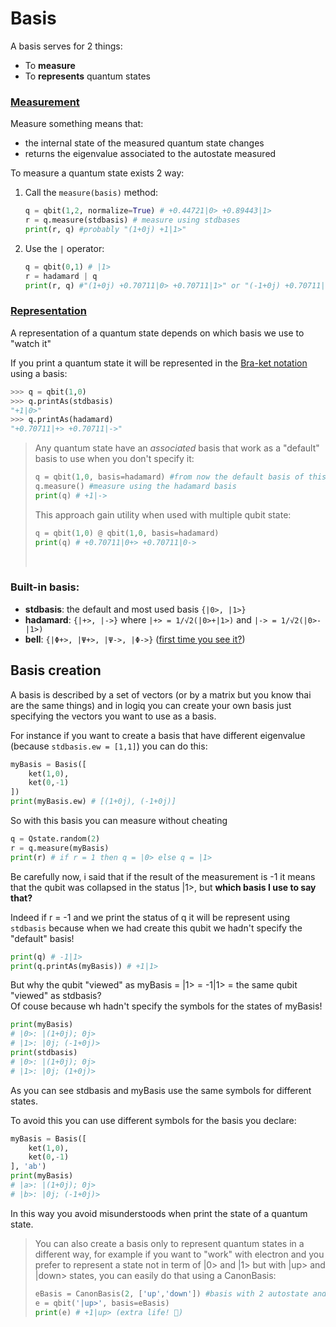# Basis
A basis serves for 2 things:
- To **measure**
- To **represents** quantum states

### <u>Measurement</u>

Measure something means that:
- the internal state of the measured quantum state changes
- returns the eigenvalue associated to the autostate measured


To measure a quantum state exists 2 way:
1. Call the `measure(basis)` method:
    ```python
    q = qbit(1,2, normalize=True) # +0.44721|0> +0.89443|1>
    r = q.measure(stdbasis) # measure using stdbases
    print(r, q) #probably "(1+0j) +1|1>"
    ```

2. Use the `|` operator:
    ```python
    q = qbit(0,1) # |1>
    r = hadamard | q
    print(r, q) #"(1+0j) +0.70711|0> +0.70711|1>" or "(-1+0j) +0.70711|0> -0.70711|1>"
    ```


### <u>Representation</u>
A representation of a quantum state depends on which basis we use to "watch it"

If you print a quantum state it will be represented in the [Bra-ket notation](https://en.wikipedia.org/wiki/Bra%E2%80%93ket_notation) using a basis:
```python
>>> q = qbit(1,0)
>>> q.printAs(stdbasis)
"+1|0>"
>>> q.printAs(hadamard)
"+0.70711|+> +0.70711|->"
```

> Any quantum state have an _associated_ basis that work as a "default" basis to use when you don't specify it:
>```python
>q = qbit(1,0, basis=hadamard) #from now the default basis of this qubit will be hadamard
>q.measure() #measure using the hadamard basis
>print(q) # +1|->
>```
>This approach gain utility when used with multiple qubit state:
>```python
>q = qbit(1,0) @ qbit(1,0, basis=hadamard)
>print(q) # +0.70711|0+> +0.70711|0->
>```
><p>&nbsp<p>

### Built-in basis:
- **stdbasis**: the default and most used basis `{|0>, |1>}`
- **hadamard**: `{|+>, |->}` where `|+> = 1/√2(|0>+|1>)` and `|-> = 1/√2(|0>-|1>)`
- **bell**: `{|Φ+>, |Ψ+>, |Ψ->, |Φ->}` ([first time you see it?](https://en.wikipedia.org/wiki/Bell_state))

## Basis creation
A basis is described by a set of vectors (or by a matrix but you know thai are the same things) and in logiq you can create your own basis just specifying the vectors you want to use as a basis.

For instance if you want to create a basis that have different eigenvalue (because `stdbasis.ew = [1,1]`) you can do this:

```python
myBasis = Basis([
    ket(1,0),
    ket(0,-1)
])
print(myBasis.ew) # [(1+0j), (-1+0j)]
```
So with this basis you can measure without cheating

```python
q = Qstate.random(2)
r = q.measure(myBasis)
print(r) # if r = 1 then q = |0> else q = |1>
```
Be carefully now, i said that if the result of the measurement is -1 it means that the qubit was collapsed in the status |1>, but **which basis I use to say that?**

Indeed if r = -1 and we print the status of q it will be represent using `stdbasis` because when we had create this qubit we hadn't specify the "default" basis!
```python
print(q) # -1|1>
print(q.printAs(myBasis)) # +1|1>
```
But why the qubit "viewed" as myBasis = |1> = -1|1> =  the same qubit "viewed" as stdbasis?  
Of couse because wh hadn't specify the symbols for the states of myBasis!
```python
print(myBasis)
# |0>: |(1+0j); 0j>
# |1>: |0j; (-1+0j)>
print(stdbasis)
# |0>: |(1+0j); 0j>
# |1>: |0j; (1+0j)>
```
As you can see stdbasis and myBasis use the same symbols for different states.

To avoid this you can use different symbols for the basis you declare:
```python
myBasis = Basis([
    ket(1,0),
    ket(0,-1)
], 'ab')
print(myBasis)
# |a>: |(1+0j); 0j>
# |b>: |0j; (-1+0j)>
```
In this way you avoid misunderstoods when print the state of a quantum state.

> You can also create a basis only to represent quantum states in a different way, for example if you want to "work" with electron and you prefer to represent a state not in term of |0> and |1> but with |up> and |down> states, you can easily do that using a CanonBasis:
>```python
>eBasis = CanonBasis(2, ['up','down']) #basis with 2 autostate and their symbols
>e = qbit('|up>', basis=eBasis)
>print(e) # +1|up> (extra life! 🍄)
>```
